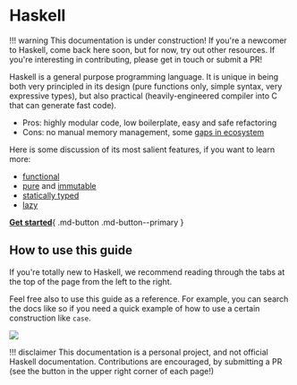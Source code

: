 # Haskell

!!! warning
    This documentation is under construction! If you're a newcomer to Haskell, come back here soon, but for now, try out other resources. If you're interesting in contributing, please get in touch or submit a PR!

Haskell is a general purpose programming language. It is unique in being both very principled in its design (pure functions only, simple syntax, very expressive types), but also practical (heavily-engineered compiler into C that can generate fast code).

- Pros: highly modular code, low boilerplate, easy and safe refactoring
- Cons: no manual memory management, some [gaps in ecosystem](https://github.com/Gabriella439/post-rfc/blob/main/sotu.md)

Here is some discussion of its most salient features, if you want to learn more:


- [functional](/thinkingfunctionally/hof)
- [pure](/thinkingfunctionally/purity) and [immutable](/thinkingfunctionally/immutability)
- [statically typed](/thinkingfunctionally/typechecking)
- [lazy](/laziness/laziness)


[**Get started**](gettingstarted/overview.md){ .md-button .md-button--primary }

## How to use this guide

If you're totally new to Haskell, we recommend reading through the tabs at the top of the page from the left to the right.

Feel free also to use this guide as a reference. For example, you can search the docs like so if you need a quick example of how to use a certain construction like `case`.

![](/img/search.png)


!!! disclaimer
    This documentation is a personal project, and not official Haskell documentation. Contributions are encouraged, by submitting a PR (see the button in the upper right corner of each page!)
